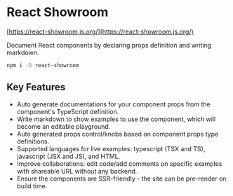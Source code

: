 # React Showroom

[https://react-showroom.js.org/](https://react-showroom.js.org/)

Document React components by declaring props definition and writing markdown.

```bash
npm i -D react-showroom
```

## Key Features

- Auto generate documentations for your component props from the component's TypeScript definition.
- Write markdown to show examples to use the component, which will become an editable playground.
- Auto generated props control/knobs based on component props type definitions.
- Supported languages for live examples: typescript (TSX and TS), javascript (JSX and JS), and HTML.
- Improve collaborations: edit code/add comments on specific examples with shareable URL without any backend.
- Ensure the components are SSR-friendly - the site can be pre-render on build time.
